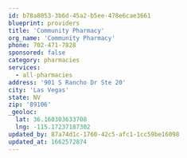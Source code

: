 ```yaml
---
id: b78a8053-3b6d-45a2-b5ee-478e6cae3661
blueprint: providers
title: 'Community Pharmacy'
org_name: 'Community Pharmacy'
phone: 702-471-7828
sponsored: false
category: pharmacies
services:
  - all-pharmacies
address: '901 S Rancho Dr Ste 20'
city: 'Las Vegas'
state: NV
zip: '89106'
_geoloc:
  lat: 36.160303633708
  lng: -115.17237187302
updated_by: 87a74d1c-1760-42c5-afc1-1cc59be16098
updated_at: 1662572874
---
```

